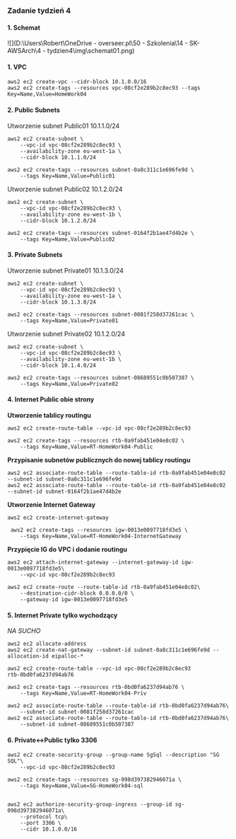 ### Zadanie tydzień 4

#### 1. Schemat

![](D:\Users\Robert\OneDrive - overseer.pl\50 - Szkolenia\14 - SK-AWSArch\4 - tydzien4\img\schemat01.png)

#### 1. VPC

```
aws2 ec2 create-vpc --cidr-block 10.1.0.0/16
aws2 ec2 create-tags --resources vpc-08cf2e289b2c8ec93 --tags Key=Name,Value=HomeWork04

```

#### 2. Public Subnets

Utworzenie subnet Public01 10.1.1.0/24

```
aws2 ec2 create-subnet \
    --vpc-id vpc-08cf2e289b2c8ec93 \
    --availability-zone eu-west-1a \
    --cidr-block 10.1.1.0/24

aws2 ec2 create-tags --resources subnet-0a8c311c1e696fe9d \
    --tags Key=Name,Value=Public01

```


Utworzenie subnet Public02 10.1.2.0/24

```
aws2 ec2 create-subnet \
    --vpc-id vpc-08cf2e289b2c8ec93 \
    --availability-zone eu-west-1b \
    --cidr-block 10.1.2.0/24

aws2 ec2 create-tags --resources subnet-0164f2b1ae47d4b2e \
    --tags Key=Name,Value=Public02

```

#### 3. Private Subnets

Utworzenie subnet Private01 10.1.3.0/24

```
aws2 ec2 create-subnet \
    --vpc-id vpc-08cf2e289b2c8ec93 \
    --availability-zone eu-west-1a \
    --cidr-block 10.1.3.0/24

aws2 ec2 create-tags --resources subnet-0081f258d37261cac \
    --tags Key=Name,Value=Private01

```

Utworzenie subnet Private02 10.1.2.0/24

```
aws2 ec2 create-subnet \
    --vpc-id vpc-08cf2e289b2c8ec93 \
    --availability-zone eu-west-1b \
    --cidr-block 10.1.4.0/24

aws2 ec2 create-tags --resources subnet-08689551c0b507387 \
    --tags Key=Name,Value=Private02
```

#### 4. Internet Public obie strony

**Utworzenie tablicy routingu**

```
aws2 ec2 create-route-table --vpc-id vpc-08cf2e289b2c8ec93

aws2 ec2 create-tags --resources rtb-0a9fab451e04e8c02 \
    --tags Key=Name,Value=RT-HomeWork04-Public
```

**Przypisanie subnetów publicznych do nowej tablicy routingu**

```
aws2 ec2 associate-route-table --route-table-id rtb-0a9fab451e04e8c02 --subnet-id subnet-0a8c311c1e696fe9d
aws2 ec2 associate-route-table --route-table-id rtb-0a9fab451e04e8c02 --subnet-id subnet-0164f2b1ae47d4b2e
```

**Utworzenie Internet Gateway**

```
aws2 ec2 create-internet-gateway

 aws2 ec2 create-tags --resources igw-0013e0097718fd3e5 \
    --tags Key=Name,Value=RT-HomeWork04-InternetGateway
```

**Przypięcie IG do VPC i dodanie routingu**

```
aws2 ec2 attach-internet-gateway --internet-gateway-id igw-0013e0097718fd3e5\
	--vpc-id vpc-08cf2e289b2c8ec93

aws2 ec2 create-route --route-table-id rtb-0a9fab451e04e8c02\
	--destination-cidr-block 0.0.0.0/0 \
    --gateway-id igw-0013e0097718fd3e5
```



#### 5. Internet Private tylko wychodzący

*NA SUCHO*

```
aws2 ec2 allocate-address
aws2 ec2 create-nat-gateway --subnet-id subnet-0a8c311c1e696fe9d --allocation-id eipalloc-*

aws2 ec2 create-route-table --vpc-id vpc-08cf2e289b2c8ec93
rtb-0bd0fa6237d94ab76

aws2 ec2 create-tags --resources rtb-0bd0fa6237d94ab76 \
    --tags Key=Name,Value=RT-HomeWork04-Priv

aws2 ec2 associate-route-table --route-table-id rtb-0bd0fa6237d94ab76\
	--subnet-id subnet-0081f258d37261cac
aws2 ec2 associate-route-table --route-table-id rtb-0bd0fa6237d94ab76\
	--subnet-id subnet-08689551c0b507387
```



#### 6. Private<->Public tylko 3306

```
aws2 ec2 create-security-group --group-name SgSql --description "SG SQL"\
	--vpc-id vpc-08cf2e289b2c8ec93

aws2 ec2 create-tags --resources sg-098d397382946071a \
    --tags Key=Name,Value=SG-HomeWork04-sql


aws2 ec2 authorize-security-group-ingress --group-id sg-098d397382946071a\
	--protocol tcp\
    --port 3306 \
    --cidr 10.1.0.0/16
```



